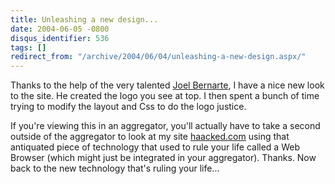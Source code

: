 ```yaml
---
title: Unleashing a new design...
date: 2004-06-05 -0800
disqus_identifier: 536
tags: []
redirect_from: "/archive/2004/06/04/unleashing-a-new-design.aspx/"
---
```


Thanks to the help of the very talented [Joel
Bernarte](http://jbernarte.com/), I have a nice new look to the site. He
created the logo you see at top. I then spent a bunch of time trying to
modify the layout and Css to do the logo justice.

If you're viewing this in an aggregator, you'll actually have to take a
second outside of the aggregator to look at my site
[haacked.com](https://haacked.com/) using that antiquated piece of
technology that used to rule your life called a Web Browser (which might
just be integrated in your aggregator). Thanks. Now back to the new
technology that's ruling your life...

